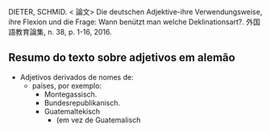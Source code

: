 DIETER, SCHMID. < 論文> Die deutschen Adjektive-ihre Verwendungsweise, ihre Flexion und die Frage: Wann benützt man welche Deklinationsart?. 外国語教育論集, n. 38, p. 1-16, 2016. 

## Resumo do texto sobre adjetivos em alemão

* Adjetivos derivados de nomes de: 
  * países, por exemplo: 
     * Montegassisch.
     * Bundesrepublikanisch.
     * Guatemaltekisch
       * (em vez de Guatemalisch
